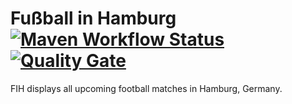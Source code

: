 # Fußball in Hamburg [![Maven Workflow Status](https://github.com/ollide/fussball-in-hamburg/actions/workflows/maven.yml/badge.svg?branch=develop)](https://github.com/ollide/fussball-in-hamburg/actions/workflows/maven.yml) [![Quality Gate](https://sonarcloud.io/api/project_badges/measure?project=org.ollide%3Afussifinder&metric=alert_status)](https://sonarcloud.io/dashboard?id=org.ollide%3Afussifinder)

FIH displays all upcoming football matches in Hamburg, Germany.